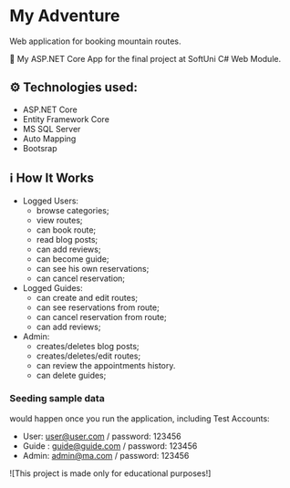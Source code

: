 # My Adventure
Web application for booking mountain routes.

:dart: My ASP.NET Core App for the final project at SoftUni C# Web Module.

## :gear: Technologies used:
- ASP.NET Core
- Entity Framework Core
- MS SQL Server
- Auto Мapping
- Bootsrap
## :information_source: How It Works

- Logged Users: 
  - browse categories;
  - view routes;
  - can book route;
  - read blog posts;
  - can add reviews;
  - can become guide;
  - can see his own reservations;
  - can cancel reservation;
- Logged Guides:
  - can create and edit routes;
  - can see reservations from route;
  - can cancel reservation from route;
  - can add reviews;
- Admin:
  - creates/deletes blog posts;
  - creates/deletes/edit routes;
  - can review the appointments history.
  - can delete guides;

### Seeding sample data
would happen once you run the application, including Test Accounts:
  - User: user@user.com / password: 123456
  - Guide : guide@guide.com / password: 123456
  - Admin: admin@ma.com / password: 123456


![This project is made only for educational purposes!]

